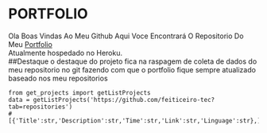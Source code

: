 # PORTFOLIO
Ola Boas Vindas Ao Meu Github Aqui Voce Encontrará O Repositorio Do Meu [Portfolio](http://silviohc.herokuapp.com)  
Atualmente hospedado no Heroku.  
##Destaque
o destaque do projeto fica na raspagem de coleta de dados do meu repositorio no git fazendo com que o portfolio fique sempre atualizado baseado nos meu repositorios
```
from get_projects import getListProjects
data = getListProjects('https://github.com/feiticeiro-tec?tab=repositories')
# [{'Title':str,'Description':str,'Time':str,'Link':str,'Linguage':str},]
```

